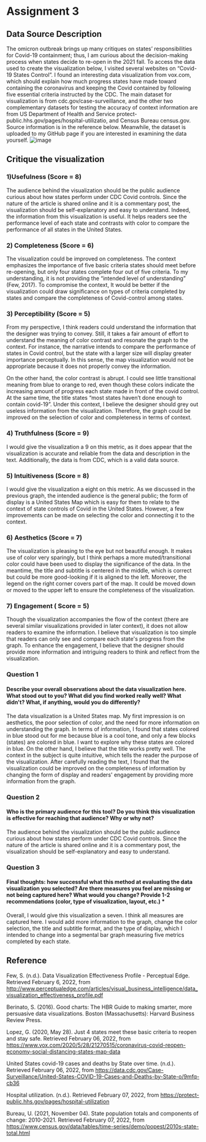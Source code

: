 # Assignment 3
## Data Source Description
The omicron outbreak brings up many critiques on states’ responsibilities for Covid-19 containment; thus, I am curious about the decision-making process when states decide to re-open in the 2021 fall. To access the data used to create the visualization below, I visited several websites on “Covid-19 States Control”. I found an interesting data visualization from vox.com, which should explain how much progress states have made toward containing the coronavirus and keeping the Covid contained by following five essential criteria instructed by the CDC. The main dataset for visualization is from cdc.gov/case-surveillance, and the other two complementary datasets for testing the accuracy of context information are from US Department of Health and Service 
protect-public.hhs.gov/pages/hospital-utilizatio, and Census Bureau census.gov. Source information is in the reference below. Meanwhile, the dataset is uploaded to my GitHub page if you are interested in examining the data yourself. 
![image](https://user-images.githubusercontent.com/78045377/152705133-3206714f-9e13-491b-8e33-b79ecfc0e253.png)

## Critique the visualization 
### 1)Usefulness (Score = 8)
The audience behind the visualization should be the public audience curious about how states perform under CDC Covid controls. Since the nature of the article is shared online and it is a commentary post, the visualization should be self-explanatory and easy to understand. Indeed, the information from this visualization is useful. It helps readers see the performance level of each state and contrasts with color to compare the performance of all states in the United States.

### 2) Completeness (Score = 6)
The visualization could be improved on completeness. The context emphasizes the importance of five basic criteria states should meet before re-opening, but only four states complete four out of five criteria. To my understanding, it is not providing the “intended level of understanding” (Few, 2017). To compromise the context, It would be better if the visualization could draw significance on types of criteria completed by states and compare the completeness of Covid-control among states. 

### 3) Perceptibility (Score = 5)
From my perspective, I think readers could understand the information that the designer was trying to convey. Still, it takes a fair amount of effort to understand the meaning of color contrast and resonate the graph to the context. For instance, the narrative intends to compare the performance of states in Covid control, but the state with a larger size will display greater importance perceptually. In this sense, the map visualization would not be appropriate because it does not properly convey the information.

On the other hand, the color contrast is abrupt. I could see little transitional meaning from blue to orange to red, even though these colors indicate the increasing amount of progress each state made in front of the covid control. At the same time, the title states “most states haven’t done enough to contain covid-19”. Under this context, I believe the designer should grey out useless information from the visualization. Therefore, the graph could be improved on the selection of color and completeness in terms of context.

### 4) Truthfulness (Score = 9)
I would give the visualization a 9 on this metric, as it does appear that the visualization is accurate and reliable from the data and description in the text. Additionally, the data is from CDC, which is a valid data source.

### 5) Intuitiveness (Score = 8)
I would give the visualization a eight on this metric. As we discussed in the previous graph, the intended audience is the general public; the form of display is a United States Map which is easy for them to relate to the context of state controls of Covid in the United States. However, a few improvements can be made on selecting the color and connecting it to the context. 

### 6) Aesthetics (Score = 7) 
The visualization is pleasing to the eye but not beautiful enough. It makes use of color very sparingly, but I think perhaps a more muted/transitional color could have been used to display the significance of the data. In the meantime, the title and subtitle is centered in the middle, which is correct but could be more good-looking if it is aligned to the left. Moreover, the legend on the right corner covers part of the map. It could be moved down or moved to the upper left to ensure the completeness of the visualization. 

### 7) Engagement ( Score = 5)
Though the visualization accompanies the flow of the context (there are several similar visualizations provided in later context), it does not allow readers to examine the information. I believe that visualization is too simple that readers can only see and compare each state's progress from the graph. To enhance the engagement, I believe that the designer should provide more information and intriguing readers to think and reflect from the visualization. 


### Question 1 
#### Describe your overall observations about the data visualization here. What stood out to you? What did you find worked really well? What didn't? What, if anything, would you do differently? 
The data visualization is a United States map. My first impression is on aesthetics, the poor selection of color, and the need for more information on understanding the graph. In terms of information, I found that states colored in blue stood out for me because blue is a cool tone, and only a few blocks (states) are colored in blue. I want to explore why these states are colored in blue. On the other hand, I believe that the title works pretty well. The context in the subject is quite intuitive, which tells the reader the purpose of the visualization. After carefully reading the text, I found that the visualization could be improved on the completeness of information by changing the form of display and readers' engagement by providing more information from the graph.

### Question 2
#### Who is the primary audience for this tool? Do you think this visualization is effective for reaching that audience? Why or why not?
The audience behind the visualization should be the public audience curious about how states perform under CDC Covid controls. Since the nature of the article is shared online and it is a commentary post, the visualization should be self-explanatory and easy to understand. 

### Question 3
#### Final thoughts: how successful what this method at evaluating the data visualization you selected? Are there measures you feel are missing or not being captured here? What would you change? Provide 1-2 recommendations (color, type of visualization, layout, etc.) *
Overall, I would give this visualization a seven. I think all measures are captured here. I would add more information to the graph, change the color selection, the title and subtitle format, and the type of display, which I intended to change into a segmental bar graph measuring five metrics completed by each state. 



## Reference 
Few, S. (n.d.). Data Visualization Effectiveness Profile - Perceptual Edge. Retrieved February 6, 2022, from http://www.perceptualedge.com/articles/visual_business_intelligence/data_visualization_effectiveness_profile.pdf

Berinato, S. (2016). Good charts: The HBR Guide to making smarter, more persuasive data visualizations. Boston (Massachusetts): Harvard Business Review Press.

Lopez, G. (2020, May 28). Just 4 states meet these basic criteria to reopen and stay safe. Retrieved February 06, 2022, from https://www.vox.com/2020/5/28/21270515/coronavirus-covid-reopen-economy-social-distancing-states-map-data

United States covid-19 cases and deaths by State over time. (n.d.). Retrieved February 06, 2022, from https://data.cdc.gov/Case-Surveillance/United-States-COVID-19-Cases-and-Deaths-by-State-o/9mfq-cb36

Hospital utilization. (n.d.). Retrieved February 07, 2022, from https://protect-public.hhs.gov/pages/hospital-utilization

Bureau, U. (2021, November 04). State population totals and components of change: 2010-2021. Retrieved February 07, 2022, from https://www.census.gov/data/tables/time-series/demo/popest/2010s-state-total.html

